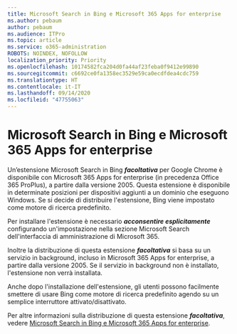 ```yaml
---
title: Microsoft Search in Bing e Microsoft 365 Apps for enterprise
ms.author: pebaum
author: pebaum
ms.audience: ITPro
ms.topic: article
ms.service: o365-administration
ROBOTS: NOINDEX, NOFOLLOW
localization_priority: Priority
ms.openlocfilehash: 10174582fca204d0fa44af23feba0f9412e99890
ms.sourcegitcommit: c6692ce0fa1358ec3529e59ca0ecdfdea4cdc759
ms.translationtype: HT
ms.contentlocale: it-IT
ms.lasthandoff: 09/14/2020
ms.locfileid: "47755063"
---
```

# <a name="microsoft-search-in-bing-and-microsoft-365-apps-for-enterprise"></a>Microsoft Search in Bing e Microsoft 365 Apps for enterprise

Un’estensione Microsoft Search in Bing ***facoltativa*** per Google Chrome è disponibile con Microsoft 365 Apps for enterprise (in precedenza Office 365 ProPlus), a partire dalla versione 2005. Questa estensione è disponibile in determinate posizioni per dispositivi aggiunti a un dominio che eseguono Windows. Se si decide di distribuire l'estensione, Bing viene impostato come motore di ricerca predefinito.

Per installare l'estensione è necessario ***acconsentire esplicitamente*** configurando un'impostazione nella sezione Microsoft Search dell'interfaccia di amministrazione di Microsoft 365.

Inoltre la distribuzione di questa estensione ***facoltativa*** si basa su un servizio in background, incluso in Microsoft 365 Apps for enterprise, a partire dalla versione 2005. Se il servizio in background non è installato, l'estensione non verrà installata.

Anche dopo l'installazione dell'estensione, gli utenti possono facilmente smettere di usare Bing come motore di ricerca predefinito agendo su un semplice interruttore attivato/disattivato.

Per altre informazioni sulla distribuzione di questa estensione ***facoltativa***, vedere [Microsoft Search in Bing e Microsoft 365 Apps for enterprise](https://docs.microsoft.com/deployoffice/microsoft-search-bing).